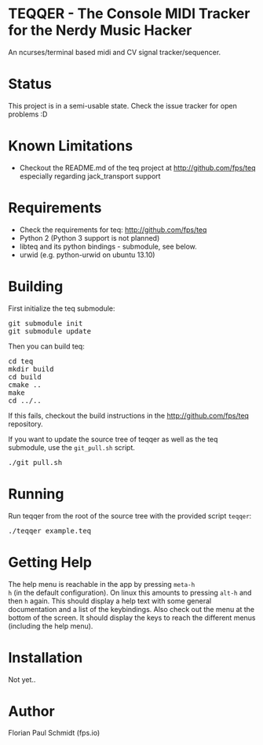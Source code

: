 # TEQQER - The Console MIDI Tracker for the Nerdy Music Hacker

An ncurses/terminal based midi and CV signal tracker/sequencer.

# Status

This project is in a semi-usable state. Check the issue tracker for open problems :D

# Known Limitations

* Checkout the README.md of the teq project at http://github.com/fps/teq especially regarding jack_transport support

# Requirements

* Check the requirements for teq: http://github.com/fps/teq
* Python 2 (Python 3 support is not planned)
* libteq and its python bindings - submodule, see below.
* urwid (e.g. python-urwid on ubuntu 13.10)

# Building

First initialize the teq submodule:

<pre>
git submodule init
git submodule update
</pre>

Then you can build teq:

<pre>
cd teq
mkdir build
cd build
cmake ..
make
cd ../..
</pre>

If this fails, checkout the build instructions in the http://github.com/fps/teq repository.

If you want to update the source tree of teqqer as well as the teq submodule, use the <code>git_pull.sh</code> script.

<pre>
./git_pull.sh
</pre>

# Running

Run teqqer from the root of the source tree with the provided script <code>teqqer</code>:

<pre>
./teqqer example.teq
</pre>

# Getting Help

The help menu is reachable in the app by pressing <code>meta-h h</code> (in the default configuration). On linux this amounts to pressing <code>alt-h</code> and then <code>h</code> again. This should display a help text with some general documentation and a list of the keybindings. Also check out the menu at the bottom of the screen. It should display the keys to reach the different menus (including the help menu).

# Installation

Not yet..

# Author

Florian Paul Schmidt (fps.io)

